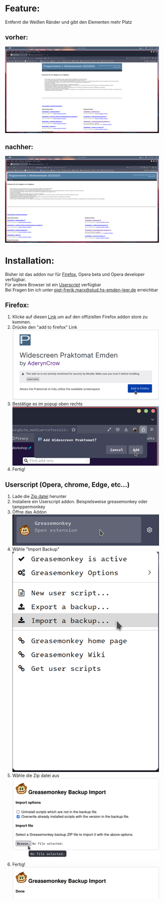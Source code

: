 # Feature:
Entfernt die Weißen Ränder und gibt den Elementen mehr Platz
## vorher:
![DefaultPraktomat](./Images/DefaultPraktomat.png)
## nachher:
![WidescreenPraktomat](./Images/WidescreenPraktomat.png)
# Installation:
Bisher ist das addon nur für [Firefox](#Firefox), Opera beta und Opera developer verfügbar.</br>
Für andere Browser ist ein [Userscript](#userscript-opera-chrome-edge-etc) verfügbar</br>
Bei Fragen bin ich unter piet-frerik.marx@stud.hs-emden-leer.de erreichbar
## Firefox:
1. Klicke auf diesen [Link](https://addons.mozilla.org/en-US/firefox/addon/widescreen-praktomat-emden/?utm_source=addons.mozilla.org&utm_medium=referral&utm_content=search) um auf den offiziellen Firefox addon store zu kommen.
2. Drücke den "add to firefox" Link
![Add to Firefox](./Images/AddToFirefox.png)
3. Bestätige es im popup oben rechts
![Confirm add](./Images/ConfirmAdd.png)
4. Fertig!
## Userscript (Opera, chrome, Edge, etc...)
1. Lade die [Zip datei](https://github.com/AderynCrow/WidescreenPraktomatExtension/raw/main/WidescreenPraktomat.zip) herunter
2. Instaliere ein Userscript addon. Beispielsweise greasemonkey oder tamppermonkey
3. Öffne das Addon
![Open Greasemonkey](./Images/OpenGreasemonkey.png)
4. Wähle "Import Backup"
![Import Backup](./Images/ImportBackup.png)
5. Wähle die Zip datei aus
![Select Zip](./Images/SelectZip.png)
6. Fertig!
![Userscript done](./Images/UserscriptDone.png)
